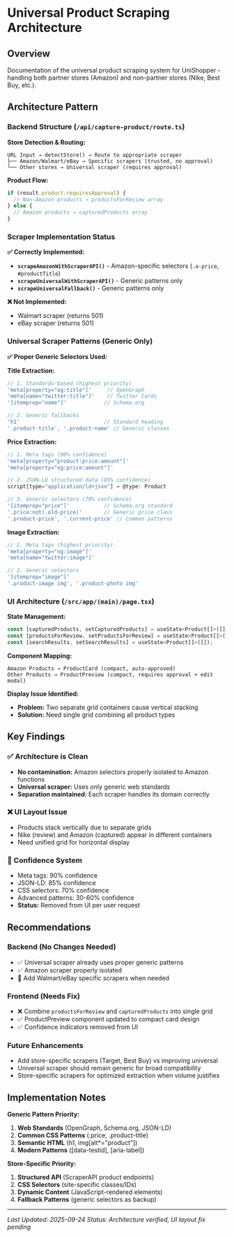 # Universal Product Scraping Architecture

## Overview
Documentation of the universal product scraping system for UniShopper - handling both partner stores (Amazon) and non-partner stores (Nike, Best Buy, etc.).

## Architecture Pattern

### Backend Structure (`/api/capture-product/route.ts`)

**Store Detection & Routing:**
```
URL Input → detectStore() → Route to appropriate scraper
├── Amazon/Walmart/eBay → Specific scrapers (trusted, no approval)
└── Other stores → Universal scraper (requires approval)
```

**Product Flow:**
```javascript
if (result.product.requiresApproval) {
  // Non-Amazon products → productsForReview array
} else {
  // Amazon products → capturedProducts array
}
```

### Scraper Implementation Status

**✅ Correctly Implemented:**
- **`scrapeAmazonWithScraperAPI()`** - Amazon-specific selectors (`.a-price`, `#productTitle`)
- **`scrapeUniversalWithScraperAPI()`** - Generic patterns only
- **`scrapeUniversalFallback()`** - Generic patterns only

**❌ Not Implemented:**
- Walmart scraper (returns 501)
- eBay scraper (returns 501)

### Universal Scraper Patterns (Generic Only)

**✅ Proper Generic Selectors Used:**

**Title Extraction:**
```javascript
// 1. Standards-based (highest priority)
'meta[property="og:title"]'     // OpenGraph
'meta[name="twitter:title"]'    // Twitter Cards
'[itemprop="name"]'            // Schema.org

// 2. Generic fallbacks
'h1'                           // Standard heading
'.product-title', '.product-name' // Generic classes
```

**Price Extraction:**
```javascript
// 1. Meta tags (90% confidence)
'meta[property="product:price:amount"]'
'meta[property="og:price:amount"]'

// 2. JSON-LD structured data (85% confidence)
script[type="application/ld+json"] → @type: Product

// 3. Generic selectors (70% confidence)
'[itemprop="price"]'           // Schema.org standard
'.price:not(.old-price)'       // Generic price class
'.product-price', '.current-price' // Common patterns
```

**Image Extraction:**
```javascript
// 1. Meta tags (highest priority)
'meta[property="og:image"]'
'meta[name="twitter:image"]'

// 2. Generic selectors
'[itemprop="image"]'
'.product-image img', '.product-photo img'
```

### UI Architecture (`/src/app/(main)/page.tsx`)

**State Management:**
```javascript
const [capturedProducts, setCapturedProducts] = useState<Product[]>([]);     // Amazon
const [productsForReview, setProductsForReview] = useState<Product[]>([]);  // Others
const [searchResults, setSearchResults] = useState<Product[]>([]);          // Search
```

**Component Mapping:**
```
Amazon Products → ProductCard (compact, auto-approved)
Other Products → ProductPreview (compact, requires approval + edit modal)
```

**Display Issue Identified:**
- **Problem:** Two separate grid containers cause vertical stacking
- **Solution:** Need single grid combining all product types

## Key Findings

### ✅ Architecture is Clean
- **No contamination:** Amazon selectors properly isolated to Amazon functions
- **Universal scraper:** Uses only generic web standards
- **Separation maintained:** Each scraper handles its domain correctly

### ❌ UI Layout Issue
- Products stack vertically due to separate grids
- Nike (review) and Amazon (captured) appear in different containers
- Need unified grid for horizontal display

### 🔄 Confidence System
- Meta tags: 90% confidence
- JSON-LD: 85% confidence
- CSS selectors: 70% confidence
- Advanced patterns: 30-60% confidence
- **Status:** Removed from UI per user request

## Recommendations

### Backend (No Changes Needed)
- ✅ Universal scraper already uses proper generic patterns
- ✅ Amazon scraper properly isolated
- 🔄 Add Walmart/eBay specific scrapers when needed

### Frontend (Needs Fix)
- ❌ Combine `productsForReview` and `capturedProducts` into single grid
- ✅ ProductPreview component updated to compact card design
- ✅ Confidence indicators removed from UI

### Future Enhancements
- Add store-specific scrapers (Target, Best Buy) vs improving universal
- Universal scraper should remain generic for broad compatibility
- Store-specific scrapers for optimized extraction when volume justifies

## Implementation Notes

**Generic Pattern Priority:**
1. **Web Standards** (OpenGraph, Schema.org, JSON-LD)
2. **Common CSS Patterns** (.price, .product-title)
3. **Semantic HTML** (h1, img[alt*="product"])
4. **Modern Patterns** ([data-testid], [aria-label])

**Store-Specific Priority:**
1. **Structured API** (ScraperAPI product endpoints)
2. **CSS Selectors** (site-specific classes/IDs)
3. **Dynamic Content** (JavaScript-rendered elements)
4. **Fallback Patterns** (generic selectors as backup)

---
*Last Updated: 2025-09-24*
*Status: Architecture verified, UI layout fix pending*